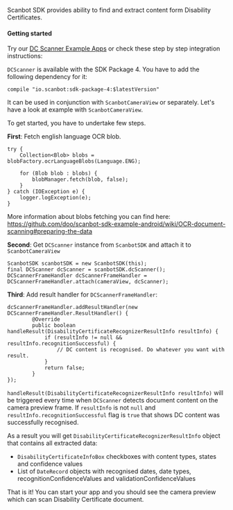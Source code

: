 Scanbot SDK provides ability to find and extract content form Disability Certificates.

#### Getting started

Try our [DC Scanner Example Apps](https://github.com/doo/scanbot-sdk-example-android/tree/master/ScanbotSDKexample/dc-scanner) or check these step by step integration instructions: 

`DCScanner` is available with the SDK Package 4. You have to add the following dependency for it:

    compile "io.scanbot:sdk-package-4:$latestVersion"

It can be used in conjunction with `ScanbotCameraView` or separately. Let's have a look at example with `ScanbotCameraView`.

To get started, you have to undertake few steps.

**First**: Fetch english language OCR blob.

    try {
        Collection<Blob> blobs = blobFactory.ocrLanguageBlobs(Language.ENG);

        for (Blob blob : blobs) {
            blobManager.fetch(blob, false);
        }
    } catch (IOException e) {
        logger.logException(e);
    }

More information about blobs fetching you can find here: https://github.com/doo/scanbot-sdk-example-android/wiki/OCR-document-scanning#preparing-the-data

**Second**: Get `DCScanner` instance from `ScanbotSDK` and attach it to `ScanbotCameraView`

    ScanbotSDK scanbotSDK = new ScanbotSDK(this);
    final DCScanner dcScanner = scanbotSDK.dcScanner();
    DCScannerFrameHandler dcScannerFrameHandler = DCScannerFrameHandler.attach(cameraView, dcScanner);

**Third**: Add result handler for `DCScannerFrameHandler`:

    dcScannerFrameHandler.addResultHandler(new DCScannerFrameHandler.ResultHandler() {
            @Override
            public boolean handleResult(DisabilityCertificateRecognizerResultInfo resultInfo) {
                if (resultInfo != null && resultInfo.recognitionSuccessful) {
                    // DC content is recognised. Do whatever you want with result.
                }
                return false;
            }
    });

`handleResult(DisabilityCertificateRecognizerResultInfo resultInfo)` will be triggered every time when `DCScanner` detects document content on the camera preview frame. If `resultInfo` is not `null` and `resultInfo.recognitionSuccessful` flag is `true` that shows DC content was successfully recognised. 

As a result you will get `DisabilityCertificateRecognizerResultInfo` object that contains all extracted data:
* `DisabilityCertificateInfoBox` checkboxes with content types, states and confidence values
* List of `DateRecord` objects with recognised dates, date types, recognitionConfidenceValues and validationConfidenceValues

That is it! You can start your app and you should see the camera preview which can scan Disability Certificate document.

